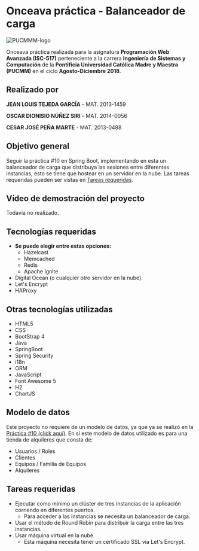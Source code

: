 # Onceava práctica - Balanceador de carga

![PUCMMM-logo](https://i.imgur.com/9eEIci9.png)

Onceava práctica realizada para la asignatura **Programación Web Avanzada (ISC-517)** perteneciente a la carrera **Ingeniería de Sistemas y Computación** de la **Pontificia Universidad Católica Madre y Maestra (PUCMM)** en el ciclo **Agosto-Diciembre 2018**.

## Realizado por

**JEAN LOUIS TEJEDA GARCÍA** -  MAT. 2013-1459

**OSCAR DIONISIO NÚÑEZ SIRI** -  MAT. 2014-0056

**CESAR JOSÉ PEÑA MARTE** - MAT. 2013-0488

## Objetivo general

Seguir la práctica #10 en Spring Boot, implementando en esta un balanceador de carga que distribuya las sesiones entre diferentes instancias, esto se tiene que hostear en un servidor en la nube. Las tareas requeridas pueden ser vistas en [Tareas requeridas](#tareas-requeridas).

## Vídeo de demostración del proyecto

Todavía no realizado.

## Tecnologías requeridas

- **Se puede elegir entre estas opciones:**
  - Hazelcast
  - Memcached
  - Redis
  - Apache Ignite
- Digital Ocean (o cualquier otro servidor en la nube).
- Let's Encrypt
- HAProxy

## Otras tecnologías utilizadas

- HTML5
- CSS
- BootStrap 4
- Java
- SpringBoot
- Spring Security
- i18n
- ORM
- JavaScript
- Font Awesome 5
- H2
- ChartJS

## Modelo de datos
Este proyecto no requiere de un modelo de datos, ya que ya se realizó en la [Práctica #10 (click aquí)](https://github.com/Jeanlo/practica10-springboot-electronica-oscar-jean-cesar). En sí este modelo de datos utilizado es para una tienda de alquileres que consta de:
- Usuarios / Roles
- Clientes
- Equipos / Familia de Equipos 
- Alquileres

## Tareas requeridas

- Ejecutar como mínimo un clúster de tres instancias de la aplicación corriendo en diferentes puertos.
  - Para acceder a las instancias se necesita un balanceador de carga.
- Usar el método de Round Robin para distribuir la carga entre las tres instancias.
- Usar máquina virtual en la nube.
  - Esta máquina necesita tener un certificado SSL vía Let's Encrypt.
